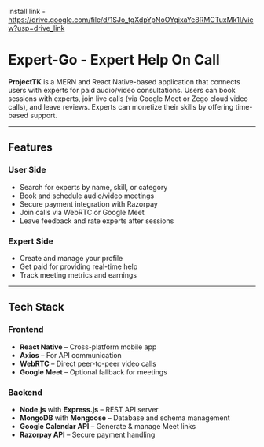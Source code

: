 install link - https://drive.google.com/file/d/1SJo_tgXdpYpNoOYqixaYe8RMCTuxMk1I/view?usp=drive_link



#  Expert-Go - Expert Help On Call

**ProjectTK** is a MERN and React Native-based application that connects users with experts for paid audio/video consultations. Users can book sessions with experts, join live calls (via Google Meet or Zego cloud video calls), and leave reviews. Experts can monetize their skills by offering time-based support.

---

##  Features

###  User Side
-  Search for experts by name, skill, or category
-  Book and schedule audio/video meetings
-  Secure payment integration with Razorpay
-  Join calls via WebRTC or Google Meet
-  Leave feedback and rate experts after sessions

###  Expert Side
-  Create and manage your profile
-  Get paid for providing real-time help
-  Track meeting metrics and earnings

---

## Tech Stack

### Frontend
- **React Native** – Cross-platform mobile app
- **Axios** – For API communication
- **WebRTC** – Direct peer-to-peer video calls
- **Google Meet** – Optional fallback for meetings

### Backend
- **Node.js** with **Express.js** – REST API server
- **MongoDB** with **Mongoose** – Database and schema management
- **Google Calendar API** – Generate & manage Meet links
- **Razorpay API** – Secure payment handling


